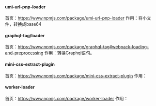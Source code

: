 
####  umi-url-pnp-loader
首页：https://www.npmjs.com/package/umi-url-pnp-loader
作用：将小文件，转换成base64

####  graphql-tag/loader
首页：https://www.npmjs.com/package/graphql-tag#webpack-loading-and-preprocessing
作用：转换Graphql语句。

####  mini-css-extract-plugin
首页：https://www.npmjs.com/package/mini-css-extract-plugin
作用：


####  worker-loader
首页：https://www.npmjs.com/package/worker-loader
作用：